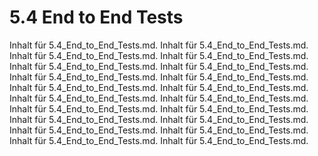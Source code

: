 # 5.4 End to End Tests

Inhalt für 5.4_End_to_End_Tests.md. Inhalt für 5.4_End_to_End_Tests.md. Inhalt für 5.4_End_to_End_Tests.md. Inhalt für 5.4_End_to_End_Tests.md. Inhalt für 5.4_End_to_End_Tests.md. Inhalt für 5.4_End_to_End_Tests.md. Inhalt für 5.4_End_to_End_Tests.md. Inhalt für 5.4_End_to_End_Tests.md. Inhalt für 5.4_End_to_End_Tests.md. Inhalt für 5.4_End_to_End_Tests.md. Inhalt für 5.4_End_to_End_Tests.md. Inhalt für 5.4_End_to_End_Tests.md. Inhalt für 5.4_End_to_End_Tests.md. Inhalt für 5.4_End_to_End_Tests.md. Inhalt für 5.4_End_to_End_Tests.md. Inhalt für 5.4_End_to_End_Tests.md. Inhalt für 5.4_End_to_End_Tests.md. Inhalt für 5.4_End_to_End_Tests.md. Inhalt für 5.4_End_to_End_Tests.md. Inhalt für 5.4_End_to_End_Tests.md.       